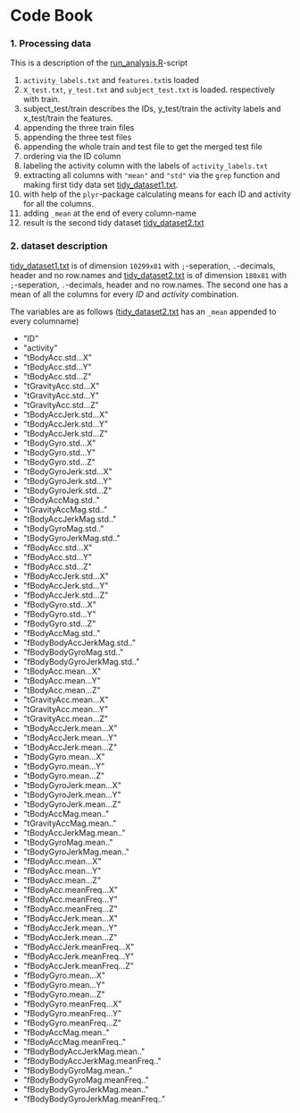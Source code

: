 Code Book
=========================

### 1. Processing data

This is a description of the [run_analysis.R][analysis]-script

1. `activity_labels.txt` and `features.txt`is loaded
2. `X_test.txt`, `y_test.txt` and `subject_test.txt` is loaded. respectively with train.
3. subject_test/train describes the IDs, y_test/train the activity labels and x_test/train the features.
4. appending the three train files
5. appending the three test files
6. appending the whole train and test file to get the merged test file
7. ordering via the ID column
7. labeling the activity column with the labels of `activity_labels.txt`
8. extracting all columns with `"mean"` and `"std"` via the `grep` function and
making first tidy data set [tidy_dataset1.txt][tidy1].
10. with help of the `plyr`-package calculating means for each ID and activity for 
all the columns.
11. adding `_mean` at the end of every column-name
11. result is the second tidy dataset [tidy_dataset2.txt][tidy2]

### 2. dataset description

[tidy_dataset1.txt][tidy1] is of dimension `10299x81` with `;`-seperation, `.`-decimals, header and no row.names
and [tidy_dataset2.txt][tidy2] is of dimension `180x81` with `;`-seperation, `.`-decimals, header and no row.names.
The second one has a mean of all the columns for every *ID* and *activity* combination.

The variables are as follows ([tidy_dataset2.txt][tidy2] has an `_mean` appended to every columname)
- "ID"                              
- "activity"                                                      
- "tBodyAcc.std...X"                                        
- "tBodyAcc.std...Y"                               
- "tBodyAcc.std...Z"                                              
- "tGravityAcc.std...X"                              
- "tGravityAcc.std...Y"                                           
- "tGravityAcc.std...Z"                                           
- "tBodyAccJerk.std...X"                              
- "tBodyAccJerk.std...Y"                                          
- "tBodyAccJerk.std...Z"                                          
- "tBodyGyro.std...X"  
-  "tBodyGyro.std...Y"                                             
- "tBodyGyro.std...Z"                                             
- "tBodyGyroJerk.std...X"          
-   "tBodyGyroJerk.std...Y"                                         
- "tBodyGyroJerk.std...Z"                                         
- "tBodyAccMag.std.."              
-   "tGravityAccMag.std.."                                          
- "tBodyAccJerkMag.std.."                                         
- "tBodyGyroMag.std.."             
-   "tBodyGyroJerkMag.std.."                                        
- "fBodyAcc.std...X"                                              
- "fBodyAcc.std...Y"               
-   "fBodyAcc.std...Z"                                              
- "fBodyAccJerk.std...X"                                          
- "fBodyAccJerk.std...Y"           
-  "fBodyAccJerk.std...Z"                                          
- "fBodyGyro.std...X"                                             
- "fBodyGyro.std...Y"              
-   "fBodyGyro.std...Z"                                            
-  "fBodyAccMag.std.."                                             
- "fBodyBodyAccJerkMag.std.."      
-   "fBodyBodyGyroMag.std.."                                       
-  "fBodyBodyGyroJerkMag.std.."                                   
-  "tBodyAcc.mean...X"              
-   "tBodyAcc.mean...Y"                                            
-  "tBodyAcc.mean...Z"                                             
- "tGravityAcc.mean...X"           
-   "tGravityAcc.mean...Y"                                         
-  "tGravityAcc.mean...Z"                                          
- "tBodyAccJerk.mean...X"          
-   "tBodyAccJerk.mean...Y"                                        
-  "tBodyAccJerk.mean...Z"                                        
-  "tBodyGyro.mean...X"             
-  "tBodyGyro.mean...Y"                                           
-  "tBodyGyro.mean...Z"                                            
- "tBodyGyroJerk.mean...X"         
-   "tBodyGyroJerk.mean...Y"                                       
-  "tBodyGyroJerk.mean...Z"                                        
- "tBodyAccMag.mean.."             
-   "tGravityAccMag.mean.."                                         
- "tBodyAccJerkMag.mean.."                                        
- "tBodyGyroMag.mean.."            
-   "tBodyGyroJerkMag.mean.."                                      
-  "fBodyAcc.mean...X"                                             
- "fBodyAcc.mean...Y"              
-   "fBodyAcc.mean...Z"                                            
-  "fBodyAcc.meanFreq...X"                                        
-  "fBodyAcc.meanFreq...Y"          
-   "fBodyAcc.meanFreq...Z"                                        
-  "fBodyAccJerk.mean...X"                                         
- "fBodyAccJerk.mean...Y"          
-   "fBodyAccJerk.mean...Z"                                        
-  "fBodyAccJerk.meanFreq...X"                                     
- "fBodyAccJerk.meanFreq...Y"      
-   "fBodyAccJerk.meanFreq...Z"                                    
-  "fBodyGyro.mean...X"                                            
- "fBodyGyro.mean...Y"             
-   "fBodyGyro.mean...Z"                                           
-  "fBodyGyro.meanFreq...X"                                        
- "fBodyGyro.meanFreq...Y"         
-   "fBodyGyro.meanFreq...Z"                                       
-  "fBodyAccMag.mean.."                                            
- "fBodyAccMag.meanFreq.."         
-   "fBodyBodyAccJerkMag.mean.."                                   
-  "fBodyBodyAccJerkMag.meanFreq.."                                
- "fBodyBodyGyroMag.mean.."        
-   "fBodyBodyGyroMag.meanFreq.."                                  
-  "fBodyBodyGyroJerkMag.mean.."                                   
- "fBodyBodyGyroJerkMag.meanFreq.."




[analysis]: https://github.com/Schlusie/GettingAndCleaningData/blob/master/run_analysis.R
[tidy1]: https://github.com/Schlusie/GettingAndCleaningData/blob/master/tidy_dataset1.txt
[tidy2]: https://github.com/Schlusie/GettingAndCleaningData/blob/master/tidy_dataset2.txt
